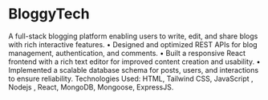 # BloggyTech
A full-stack blogging platform enabling users to write, edit, and share blogs with rich interactive features.
• Designed and optimized REST APIs for blog management, authentication, and comments.
• Built a responsive React frontend with a rich text editor for improved content creation and usability.
• Implemented a scalable database schema for posts, users, and interactions to ensure reliability.
Technologies Used: HTML, Tailwind CSS, JavaScript , Nodejs , React, MongoDB, Mongoose, ExpressJS.
